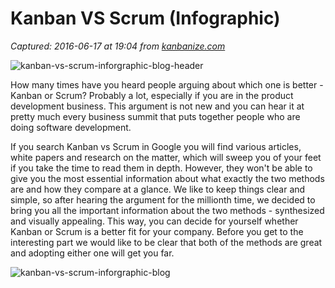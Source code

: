 # Kanban VS Scrum (Infographic)

_Captured: 2016-06-17 at 19:04 from [kanbanize.com](https://kanbanize.com/blog/kanban-vs-scrum-infographic/)_

![kanban-vs-scrum-inforgraphic-blog-header](https://kanbanize.com/blog/wp-content/uploads/2016/06/kanban-vs-scrum-inforgraphic-blog-header-624x385.jpg)

How many times have you heard people arguing about which one is better - Kanban or Scrum? Probably a lot, especially if you are in the product development business. This argument is not new and you can hear it at pretty much every business summit that puts together people who are doing software development.

If you search Kanban vs Scrum in Google you will find various articles, white papers and research on the matter, which will sweep you of your feet if you take the time to read them in depth. However, they won't be able to give you the most essential information about what exactly the two methods are and how they compare at a glance. We like to keep things clear and simple, so after hearing the argument for the millionth time, we decided to bring you all the important information about the two methods - synthesized and visually appealing. This way, you can decide for yourself whether Kanban or Scrum is a better fit for your company. Before you get to the interesting part we would like to be clear that both of the methods are great and adopting either one will get you far.

![kanban-vs-scrum-inforgraphic-blog](https://kanbanize.com/blog/wp-content/uploads/2016/06/kanban-vs-scrum-inforgraphic-blog.jpg)
